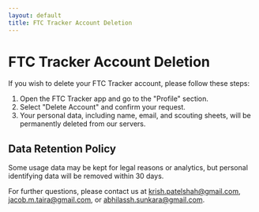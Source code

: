 ```yaml
---
layout: default
title: FTC Tracker Account Deletion
---
```

# FTC Tracker Account Deletion

If you wish to delete your FTC Tracker account, please follow these steps:

1. Open the FTC Tracker app and go to the "Profile" section.
2. Select "Delete Account" and confirm your request.
3. Your personal data, including name, email, and scouting sheets, will be permanently deleted from our servers.

## Data Retention Policy

Some usage data may be kept for legal reasons or analytics, but personal identifying data will be removed within 30 days.

For further questions, please contact us at krish.patelshah@gmail.com, jacob.m.taira@gmail.com, or abhilassh.sunkara@gmail.com.
